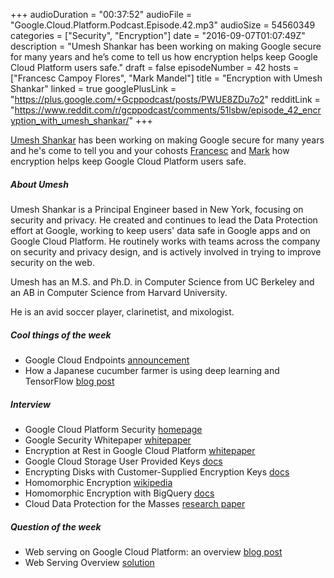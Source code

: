 +++
audioDuration = "00:37:52"
audioFile = "Google.Cloud.Platform.Podcast.Episode.42.mp3"
audioSize = 54560349
categories = ["Security", "Encryption"]
date = "2016-09-07T01:07:49Z"
description = "Umesh Shankar has been working on making Google secure for many years and he’s come to tell us how encryption helps keep Google Cloud Platform users safe."
draft = false
episodeNumber = 42
hosts = ["Francesc Campoy Flores", "Mark Mandel"]
title = "Encryption with Umesh Shankar"
linked = true
googlePlusLink = "https://plus.google.com/+Gcppodcast/posts/PWUE8ZDu7o2"
redditLink = "https://www.reddit.com/r/gcppodcast/comments/51lsbw/episode_42_encryption_with_umesh_shankar/"
+++

[Umesh Shankar](http://research.google.com/pubs/author14566.html) has been
working on making Google secure for many years and he's come to tell you
and your cohosts [Francesc](https://twitter.com/francesc) and
[Mark](https://twitter.com/neurotic) how encryption helps
keep Google Cloud Platform users safe.

<!--more-->

##### About Umesh

Umesh Shankar is a Principal Engineer based in New York, focusing on security
and privacy. He created and continues to lead the Data Protection effort at
Google, working to keep users' data safe in Google apps and on Google Cloud
Platform. He routinely works with teams across the company on security and
privacy design, and is actively involved in trying to improve security on
the web.

Umesh has an M.S. and Ph.D. in Computer Science from UC Berkeley and an AB
in Computer Science from Harvard University.

He is an avid soccer player, clarinetist, and mixologist.

##### Cool things of the week

- Google Cloud Endpoints [announcement](https://cloudplatform.googleblog.com/2016/09/manage-your-APIs-with-Google-Cloud-Endpoints.html)
- How a Japanese cucumber farmer is using deep learning and TensorFlow [blog post](https://cloud.google.com/blog/big-data/2016/08/how-a-japanese-cucumber-farmer-is-using-deep-learning-and-tensorflow)

##### Interview

- Google Cloud Platform Security [homepage](https://cloud.google.com/security)
- Google Security Whitepaper [whitepaper](https://cloud.google.com/security/whitepaper)
- Encryption at Rest in Google Cloud Platform [whitepaper](https://cloud.google.com/security/encryption-at-rest/)
- Google Cloud Storage User Provided Keys [docs](https://cloud.google.com/storage/docs/gsutil/addlhelp/SupplyingYourOwnEncryptionKeys)
- Encrypting Disks with Customer-Supplied Encryption Keys [docs](https://cloud.google.com/compute/docs/disks/customer-supplied-encryption)
- Homomorphic Encryption [wikipedia](https://en.wikipedia.org/wiki/Homomorphic_encryption)
- Homomorphic Encryption with BigQuery [docs](https://github.com/google/encrypted-bigquery-client/blob/master/tutorial.md)
- Cloud Data Protection for the Masses [research paper](http://research.google.com/pubs/pub37672.html)

##### Question of the week

- Web serving on Google Cloud Platform: an overview [blog post](https://cloudplatform.googleblog.com/2016/09/web-serving-on-Google-Cloud-Platform-an-overview.html)
- Web Serving Overview [solution](https://cloud.google.com/solutions/web-serving-overview)
